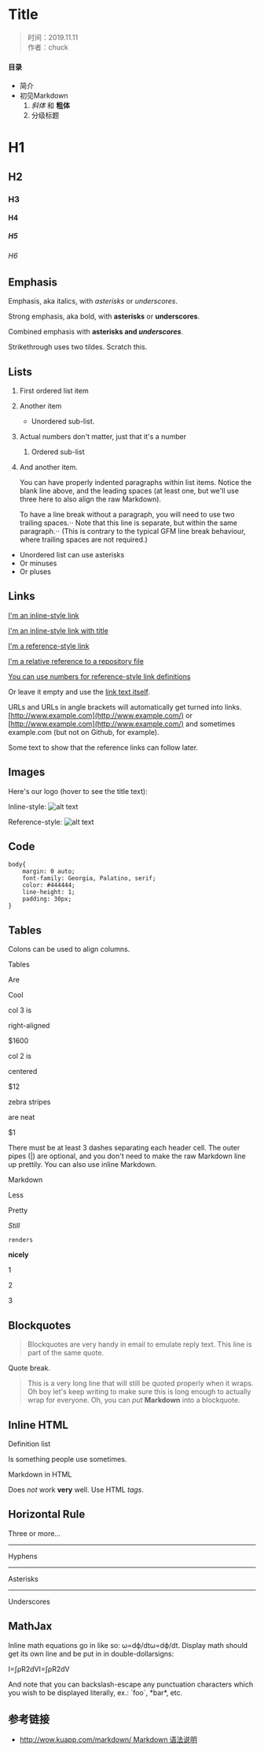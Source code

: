 # Title

> 时间：2019.11.11  
> 作者：chuck

#### 目录

* 简介
* 初见Markdown
  1.  *斜体* 和 __粗体__
  2. 分级标题

H1
==

H2
--

### H3

#### H4

##### H5

###### H6

Emphasis
--------

Emphasis, aka italics, with _asterisks_ or _underscores_.

Strong emphasis, aka bold, with **asterisks** or **underscores**.

Combined emphasis with **asterisks and _underscores_**.

Strikethrough uses two tildes. Scratch this.

Lists
-----

1.  First ordered list item
2.  Another item
    *   Unordered sub-list.
3.  Actual numbers don't matter, just that it's a number
    1.  Ordered sub-list
4.  And another item.
    
    You can have properly indented paragraphs within list items. Notice the blank line above, and the leading spaces (at least one, but we'll use three here to also align the raw Markdown).
    
    To have a line break without a paragraph, you will need to use two trailing spaces.⋅⋅ Note that this line is separate, but within the same paragraph.⋅⋅ (This is contrary to the typical GFM line break behaviour, where trailing spaces are not required.)
    

*   Unordered list can use asterisks
*   Or minuses
*   Or pluses

Links
-----

[I'm an inline-style link](https://www.google.com/)

[I'm an inline-style link with title](https://www.google.com/ "Google's Homepage")

[I'm a reference-style link](https://www.mozilla.org/)

[I'm a relative reference to a repository file](file:///home/zhangjikai/%E4%B8%8B%E8%BD%BD/blob/master/LICENSE)

[You can use numbers for reference-style link definitions](https://slashdot.org/)

Or leave it empty and use the [link text itself](https://www.reddit.com/).

URLs and URLs in angle brackets will automatically get turned into links. [http://www.example.com](http://www.example.com/) or [http://www.example.com](http://www.example.com/) and sometimes example.com (but not on Github, for example).

Some text to show that the reference links can follow later.

Images
------

Here's our logo (hover to see the title text):

Inline-style: ![alt text](icon48.png "Logo Title Text 1")

Reference-style: ![alt text](icon48.png "Logo Title Text 2")

Code
----

    body{
        margin: 0 auto;
        font-family: Georgia, Palatino, serif;
        color: #444444;
        line-height: 1;
        padding: 30px;
    }
    

Tables
------

Colons can be used to align columns.

Tables

Are

Cool

col 3 is

right-aligned

$1600

col 2 is

centered

$12

zebra stripes

are neat

$1

There must be at least 3 dashes separating each header cell. The outer pipes (|) are optional, and you don't need to make the raw Markdown line up prettily. You can also use inline Markdown.

Markdown

Less

Pretty

_Still_

`renders`

**nicely**

1

2

3

Blockquotes
-----------

> Blockquotes are very handy in email to emulate reply text. This line is part of the same quote.

Quote break.

> This is a very long line that will still be quoted properly when it wraps. Oh boy let's keep writing to make sure this is long enough to actually wrap for everyone. Oh, you can _put_ **Markdown** into a blockquote.

Inline HTML
-----------

Definition list

Is something people use sometimes.

Markdown in HTML

Does _not_ work **very** well. Use HTML _tags_.

Horizontal Rule
---------------

Three or more...

* * *

Hyphens

* * *

Asterisks

* * *

Underscores

MathJax
-------

Inline math equations go in like so: ω\=dϕ/dtω\=dϕ/dt. Display math should get its own line and be put in in double-dollarsigns:

I\=∫ρR2dVI\=∫ρR2dV

And note that you can backslash-escape any punctuation characters which you wish to be displayed literally, ex.: \`foo\`, \*bar\*, etc.

## 参考链接

* [http://wow.kuapp.com/markdown/ Markdown 语法说明](http://wow.kuapp.com/markdown/)